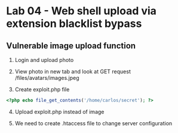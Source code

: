 # Lab 04 - Web shell upload via extension blacklist bypass

## Vulnerable image upload function

1. Login and upload photo

2. View photo in new tab and look at GET request /files/avatars/images.jpeg

3. Create exploit.php file
```php
<?php echo file_get_contents('/home/carlos/secret'); ?>
```

4. Upload exploit.php instead of image

5. We need to create .htaccess file to change server configuration